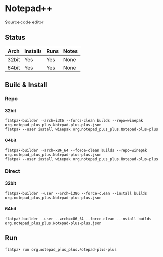 # Notepad++
Source code editor

## Status

| Arch  | Installs | Runs | Notes |
| ----- | -------- | ---- | ----- |
| 32bit | Yes      | Yes  | None  |
| 64bit | Yes      | Yes  | None |

## Build & Install
### Repo
#### 32bit

    flatpak-builder --arch=i386 --force-clean builds --repo=winepak org.notepad_plus_plus.Notepad-plus-plus.json
    flatpak --user install winepak org.notepad_plus_plus.Notepad-plus-plus
    
#### 64bit

    flatpak-builder --arch=x86_64 --force-clean builds --repo=winepak org.notepad_plus_plus.Notepad-plus-plus.json
    flatpak --user install winepak org.notepad_plus_plus.Notepad-plus-plus

### Direct
#### 32bit

    flatpak-builder --user --arch=i386 --force-clean --install builds org.notepad_plus_plus.Notepad-plus-plus.json
    
#### 64bit

    flatpak-builder --user --arch=x86_64 --force-clean --install builds org.notepad_plus_plus.Notepad-plus-plus.json

## Run

    flatpak run org.notepad_plus_plus.Notepad-plus-plus

